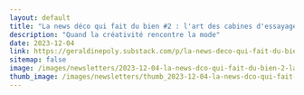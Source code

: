 ```yaml
---
layout: default
title: "La news déco qui fait du bien #2 : l'art des cabines d'essayage"
description: "Quand la créativité rencontre la mode"
date: 2023-12-04
link: https://geraldinepoly.substack.com/p/la-news-deco-qui-fait-du-bien-2-lart
sitemap: false
image: /images/newsletters/2023-12-04-la-news-dco-qui-fait-du-bien-2-lart-des-cabines-dessayage.jpg
thumb_image: /images/newsletters/thumb_2023-12-04-la-news-dco-qui-fait-du-bien-2-lart-des-cabines-dessayage.jpg
---
```

